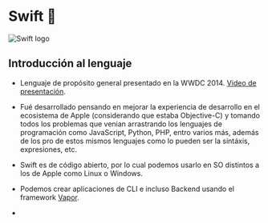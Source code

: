 # Swift 📱

![Swift logo](https://1000logos.net/wp-content/uploads/2020/09/Swift-Logo.png)

## Introducción al lenguaje

- Lenguaje de propósito general presentado en la WWDC 2014. [Video de presentación](https://www.youtube.com/watch?v=0Za-SO_FhQg).

- Fué desarrollado pensando en mejorar la experiencia de desarrollo en el ecosistema de Apple (considerando que estaba Objective-C) y tomando todos los problemas que venian arrastrando los lenguajes de programación como JavaScript, Python, PHP, entro varios más, además de los pro de estos mismos lenguajes como lo pueden ser la sintáxis, expresiones, etc.

- Swift es de código abierto, por lo cual podemos usarlo en SO distintos a los de Apple como Linux o Windows.

- Podemos crear aplicaciones de CLI e incluso Backend usando el framework [Vapor](https://vapor.codes).

- 